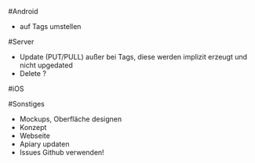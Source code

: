#Android
 - auf Tags umstellen
 
#Server
 - Update (PUT/PULL) außer bei Tags, diese werden implizit erzeugt und nicht upgedated
 - Delete ?

#iOS

#Sonstiges
 - Mockups, Oberfläche designen
 - Konzept
 - Webseite
 - Apiary updaten
 - Issues Github verwenden!
